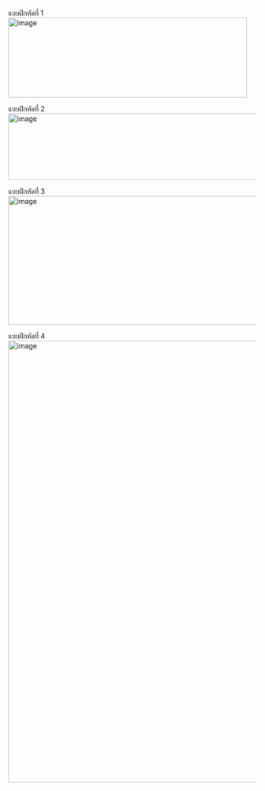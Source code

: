 แบบฝึกหัดที่ 1
<img width="484" height="162" alt="image" src="https://github.com/user-attachments/assets/0106507e-5809-4e18-99e0-6bfd53091bb9" />

แบบฝึกหัดที่ 2
<img width="613" height="135" alt="image" src="https://github.com/user-attachments/assets/3b209fca-3357-424d-8e18-d7db82a3135a" />

แบบฝึกหัดที่ 3
<img width="672" height="261" alt="image" src="https://github.com/user-attachments/assets/105d2c4c-4a1d-4155-87cc-2a74fdb462bd" />

แบบฝึกหัดที่ 4
<img width="720" height="895" alt="image" src="https://github.com/user-attachments/assets/59806b21-11d4-41c8-8ac5-9c5de6e210ce" />

